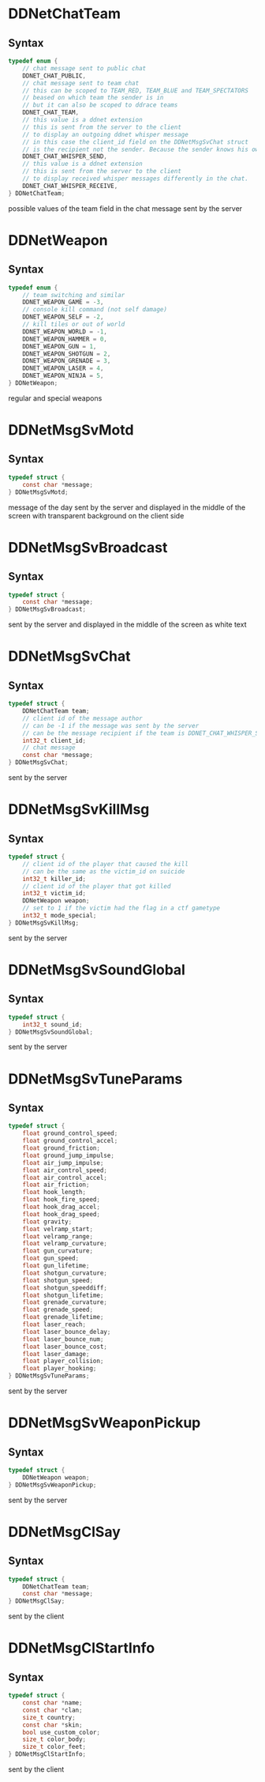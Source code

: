 # DDNetChatTeam

## Syntax

```C
typedef enum {
	// chat message sent to public chat
	DDNET_CHAT_PUBLIC,
	// chat message sent to team chat
	// this can be scoped to TEAM_RED, TEAM_BLUE and TEAM_SPECTATORS
	// beased on which team the sender is in
	// but it can also be scoped to ddrace teams
	DDNET_CHAT_TEAM,
	// this value is a ddnet extension
	// this is sent from the server to the client
	// to display an outgoing ddnet whisper message
	// in this case the client_id field on the DDNetMsgSvChat struct
	// is the recipient not the sender. Because the sender knows his own name.
	DDNET_CHAT_WHISPER_SEND,
	// this value is a ddnet extension
	// this is sent from the server to the client
	// to display received whisper messages differently in the chat.
	DDNET_CHAT_WHISPER_RECEIVE,
} DDNetChatTeam;
```

possible values of the team field in the chat
message sent by the server

# DDNetWeapon

## Syntax

```C
typedef enum {
	// team switching and similar
	DDNET_WEAPON_GAME = -3,
	// console kill command (not self damage)
	DDNET_WEAPON_SELF = -2,
	// kill tiles or out of world
	DDNET_WEAPON_WORLD = -1,
	DDNET_WEAPON_HAMMER = 0,
	DDNET_WEAPON_GUN = 1,
	DDNET_WEAPON_SHOTGUN = 2,
	DDNET_WEAPON_GRENADE = 3,
	DDNET_WEAPON_LASER = 4,
	DDNET_WEAPON_NINJA = 5,
} DDNetWeapon;
```

regular and special weapons

# DDNetMsgSvMotd

## Syntax

```C
typedef struct {
	const char *message;
} DDNetMsgSvMotd;
```

message of the day
sent by the server
and displayed in the middle of the screen
with transparent background on the client side

# DDNetMsgSvBroadcast

## Syntax

```C
typedef struct {
	const char *message;
} DDNetMsgSvBroadcast;
```

sent by the server
and displayed in the middle of the screen as white text

# DDNetMsgSvChat

## Syntax

```C
typedef struct {
	DDNetChatTeam team;
	// client id of the message author
	// can be -1 if the message was sent by the server
	// can be the message recipient if the team is DDNET_CHAT_WHISPER_SEND
	int32_t client_id;
	// chat message
	const char *message;
} DDNetMsgSvChat;
```

sent by the server

# DDNetMsgSvKillMsg

## Syntax

```C
typedef struct {
	// client id of the player that caused the kill
	// can be the same as the victim_id on suicide
	int32_t killer_id;
	// client id of the player that got killed
	int32_t victim_id;
	DDNetWeapon weapon;
	// set to 1 if the victim had the flag in a ctf gametype
	int32_t mode_special;
} DDNetMsgSvKillMsg;
```

sent by the server

# DDNetMsgSvSoundGlobal

## Syntax

```C
typedef struct {
	int32_t sound_id;
} DDNetMsgSvSoundGlobal;
```

sent by the server

# DDNetMsgSvTuneParams

## Syntax

```C
typedef struct {
	float ground_control_speed;
	float ground_control_accel;
	float ground_friction;
	float ground_jump_impulse;
	float air_jump_impulse;
	float air_control_speed;
	float air_control_accel;
	float air_friction;
	float hook_length;
	float hook_fire_speed;
	float hook_drag_accel;
	float hook_drag_speed;
	float gravity;
	float velramp_start;
	float velramp_range;
	float velramp_curvature;
	float gun_curvature;
	float gun_speed;
	float gun_lifetime;
	float shotgun_curvature;
	float shotgun_speed;
	float shotgun_speeddiff;
	float shotgun_lifetime;
	float grenade_curvature;
	float grenade_speed;
	float grenade_lifetime;
	float laser_reach;
	float laser_bounce_delay;
	float laser_bounce_num;
	float laser_bounce_cost;
	float laser_damage;
	float player_collision;
	float player_hooking;
} DDNetMsgSvTuneParams;
```

sent by the server

# DDNetMsgSvWeaponPickup

## Syntax

```C
typedef struct {
	DDNetWeapon weapon;
} DDNetMsgSvWeaponPickup;
```

sent by the server

# DDNetMsgClSay

## Syntax

```C
typedef struct {
	DDNetChatTeam team;
	const char *message;
} DDNetMsgClSay;
```

sent by the client

# DDNetMsgClStartInfo

## Syntax

```C
typedef struct {
	const char *name;
	const char *clan;
	size_t country;
	const char *skin;
	bool use_custom_color;
	size_t color_body;
	size_t color_feet;
} DDNetMsgClStartInfo;
```

sent by the client

